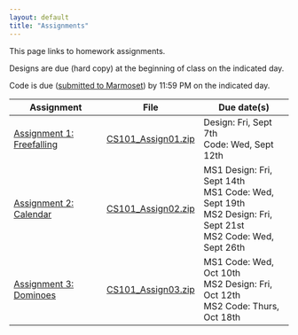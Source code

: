 ```yaml
---
layout: default
title: "Assignments"
---
```


This page links to homework assignments.

Designs are due (hard copy) at the beginning of class on the indicated day.

Code is due (<a href="../submitting.html">submitted to Marmoset</a>) by 11:59 PM on the indicated day.

Assignment | File | Due date(s)
---------- | ---- | -----------
[Assignment 1: Freefalling](assign01.html) | [CS101\_Assign01.zip](CS101_Assign01.zip) | Design: Fri, Sept 7th<br>Code: Wed, Sept 12th
[Assignment 2: Calendar](assign02.html) | [CS101\_Assign02.zip](CS101_Assign02.zip) | MS1 Design: Fri, Sept 14th<br>MS1 Code: Wed, Sept 19th<br>MS2 Design: Fri, Sept 21st<br>MS2 Code: Wed, Sept 26th
[Assignment 3: Dominoes](assign03.html) | [CS101\_Assign03.zip](CS101_Assign03.zip) | MS1 Code: Wed, Oct 10th<br>MS2 Design: Fri, Oct 12th<br>MS2 Code: Thurs, Oct 18th


<!--
[Assignment 3: Dominoes](assign03.html) | [CS101\_Assign03.zip](CS101_Assign03.zip) | MS1 Code: Wed, Oct 10th<br>MS2 Design: Fri, Oct 12th<br>MS2 Code: Thurs, Oct 18th

[Assignment 2: Let's Make a Deal](assign02.html) | [CS101\_Assign02.zip](CS101_Assign02.zip) | MS1 Design: Tues, Feb 6th<br>MS1 Code: Fri, Feb 9th<br>MS2 Design: Tues, Feb 20th<br>MS2 Code/Report: Fri, Feb 23rd
[Assignment 3: Loop Exercises](assign03.html) | n/a | Monday, Mar 12th
[Assignment 4: Tipping Dominoes](assign04.html) | [CS101\_Assign04.zip](CS101_Assign04.zip) | Design: Tues, Mar 20th<br>Code: Thurs, Apr 5th
[Assignment 5: Snake](assign05.html) | [CS101\_Assign05.zip](CS101_Assign05.zip) | Design: Thurs, Apr 26th<br>Code: Fri, May 4th
-->

<!-- vim:set wrap: ­-->
<!-- vim:set linebreak: -->
<!-- vim:set nolist: -->
